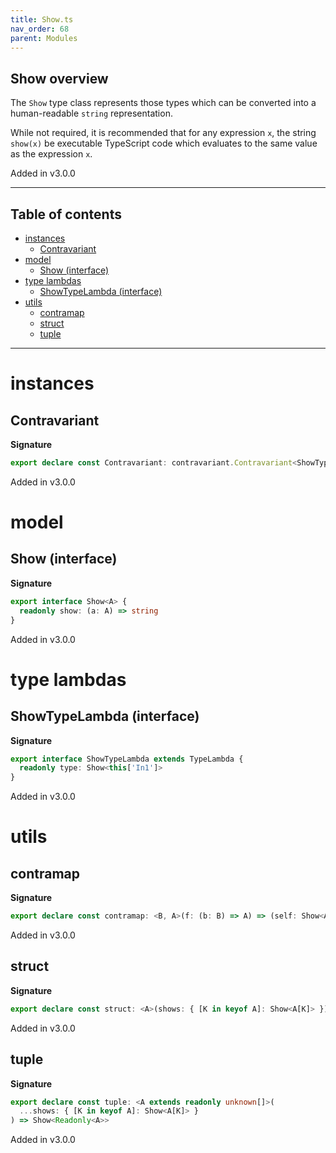 ```yaml
---
title: Show.ts
nav_order: 68
parent: Modules
---
```


## Show overview

The `Show` type class represents those types which can be converted into
a human-readable `string` representation.

While not required, it is recommended that for any expression `x`, the
string `show(x)` be executable TypeScript code which evaluates to the same
value as the expression `x`.

Added in v3.0.0

---

<h2 class="text-delta">Table of contents</h2>

- [instances](#instances)
  - [Contravariant](#contravariant)
- [model](#model)
  - [Show (interface)](#show-interface)
- [type lambdas](#type-lambdas)
  - [ShowTypeLambda (interface)](#showtypelambda-interface)
- [utils](#utils)
  - [contramap](#contramap)
  - [struct](#struct)
  - [tuple](#tuple)

---

# instances

## Contravariant

**Signature**

```ts
export declare const Contravariant: contravariant.Contravariant<ShowTypeLambda>
```

Added in v3.0.0

# model

## Show (interface)

**Signature**

```ts
export interface Show<A> {
  readonly show: (a: A) => string
}
```

Added in v3.0.0

# type lambdas

## ShowTypeLambda (interface)

**Signature**

```ts
export interface ShowTypeLambda extends TypeLambda {
  readonly type: Show<this['In1']>
}
```

Added in v3.0.0

# utils

## contramap

**Signature**

```ts
export declare const contramap: <B, A>(f: (b: B) => A) => (self: Show<A>) => Show<B>
```

Added in v3.0.0

## struct

**Signature**

```ts
export declare const struct: <A>(shows: { [K in keyof A]: Show<A[K]> }) => Show<{ readonly [K in keyof A]: A[K] }>
```

Added in v3.0.0

## tuple

**Signature**

```ts
export declare const tuple: <A extends readonly unknown[]>(
  ...shows: { [K in keyof A]: Show<A[K]> }
) => Show<Readonly<A>>
```

Added in v3.0.0
